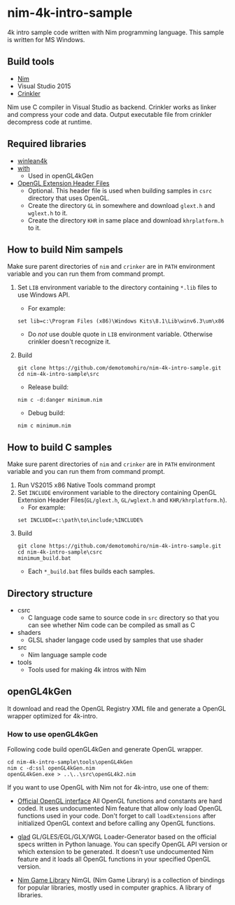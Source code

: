 # nim-4k-intro-sample
4k intro sample code written with Nim programming language.
This sample is written for MS Windows.

## Build tools
- [Nim](https://nim-lang.org/)
- Visual Studio 2015
- [Crinkler](http://crinkler.net/)

Nim use C compiler in Visual Studio as backend.
Crinkler works as linker and compress your code and data.
Output executable file from crinkler decompress code at runtime.

## Required libraries
- [winlean4k](https://github.com/demotomohiro/winlean4k)
- [with](https://github.com/zevv/with)
  - Used in openGL4kGen
- [OpenGL Extension Header Files](https://www.khronos.org/registry/OpenGL/index_gl.php)
  - Optional. This header file is used when building samples in `csrc` directory that uses OpenGL.
  - Create the directory `GL` in somewhere and download `glext.h` and `wglext.h` to it.
  - Create the directory `KHR` in same place and download `khrplatform.h` to it.

## How to build Nim sampels
Make sure parent directories of `nim` and `crinker` are in `PATH` environment variable and you can run them from command prompt.
1. Set `LIB` environment variable to the directory containing `*.lib` files to use Windows API.
   - For example:
   ```console
   set lib=c:\Program Files (x86)\Windows Kits\8.1\Lib\winv6.3\um\x86
   ```
   - Do *not* use double quote in `LIB` environment variable. Otherwise crinkler doesn't recognize it.
1. Build
   ```console
   git clone https://github.com/demotomohiro/nim-4k-intro-sample.git
   cd nim-4k-intro-sample\src
   ```

   - Release build:
   ```console
   nim c -d:danger minimum.nim
   ```

   - Debug build:
   ```console
   nim c minimum.nim
   ```

## How to build C samples
Make sure parent directories of `nim` and `crinker` are in `PATH` environment variable and you can run them from command prompt.
1. Run VS2015 x86 Native Tools command prompt
1. Set `INCLUDE` environment variable to the directory containing OpenGL Extension Header Files(`GL/glext.h`, `GL/wglext.h` and `KHR/khrplatform.h`).
   - For example:
   ```console
   set INCLUDE=c:\path\to\include;%INCLUDE%
   ```
1. Build
   ```console
   git clone https://github.com/demotomohiro/nim-4k-intro-sample.git
   cd nim-4k-intro-sample\csrc
   minimum_build.bat
   ```
   - Each `*_build.bat` files builds each samples.

## Directory structure
- csrc
  - C language code same to source code in `src` directory so that you can see whether Nim code can be compiled as small as C
- shaders
  - GLSL shader langage code used by samples that use shader
- src
  - Nim language sample code
- tools
  - Tools used for making 4k intros with Nim

## openGL4kGen
It download and read the OpenGL Registry XML file and generate a OpenGL wrapper optimized for 4k-intro.

### How to use openGL4kGen
Following code build openGL4kGen and generate OpenGL wrapper.
```console
cd nim-4k-intro-sample\tools\openGL4kGen
nim c -d:ssl openGL4kGen.nim
openGL4kGen.exe > ..\..\src\openGL4k2.nim
```

If you want to use OpenGL with Nim not for 4k-intro, use one of them:

- [Official OpenGL interface](https://github.com/nim-lang/opengl)
  All OpenGL functions and constants are hard coded.
  It uses undocumented Nim feature that allow only load OpenGL functions used in your code.
  Don't forget to call `loadExtensions` after initialized OpenGL context and before calling any OpenGL functions.

- [glad](https://github.com/Dav1dde/glad)
  GL/GLES/EGL/GLX/WGL Loader-Generator based on the official specs written in Python lanuage.
  You can specify OpenGL API version or which extension to be generated.
  It doesn't use undocumented Nim feature and it loads all OpenGL functions in your specified OpenGL version.

- [Nim Game Library](https://github.com/nimgl/nimgl)
  NimGL (Nim Game Library) is a collection of bindings for popular libraries, mostly used in computer graphics. A library of libraries.

